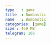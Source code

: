 ```yaml
---
type   : game
title  : Bombastic
name   : Bombastic
categories: [game]
size : 469 MB
telegram: 168
---
```



